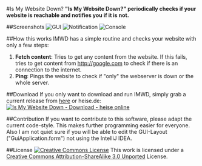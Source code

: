 #Is My Website Down?
**"Is My Website Down?" periodically checks if your website is reachable and notifies you if it is not.**

##Screenshots
![GUI](http://marvin-menzerath.de/images/software/imwd1.png)
![Notification](http://marvin-menzerath.de/images/software/imwd2.png)
![Console](http://marvin-menzerath.de/images/software/imwd3.png)

##How this works
IMWD has a simple routine and checks your website with only a few steps:

1. **Fetch content**: Tries to get any content from the website. If this fails, tries to get content from http://google.com to check if there is an connection to the internet.
2. **Ping**: Pings the website to check if "only" the webserver is down or the whole server.

##Download
If you only want to download and run IMWD, simply grab a current release from [here](https://github.com/MarvinMenzerath/IsMyWebsiteDown/releases) or heise.de:  
<a title="Is My Website Down - Download - heise online" href="http://www.heise.de/download/is-my-website-down-1190272.html"><img alt="Is My Website Down - Download - heise online" title="Is My Website Down - Download - heise online" src="http://www.heise.de/software/icons/download_logo1.png" /></a>

##Contribution
If you want to contribute to this software, please adapt the current code-style. This makes further programming easier for everyone.
Also I am not quiet sure if you will be able to edit the GUI-Layout ("GuiApplication.form") not using the IntelliJ IDEA.

##License
[![Creative Commons License](http://i.creativecommons.org/l/by-sa/3.0/88x31.png)](http://creativecommons.org/licenses/by-sa/3.0/)
This work is licensed under a [Creative Commons Attribution-ShareAlike 3.0 Unported](http://creativecommons.org/licenses/by-sa/3.0/) License.
